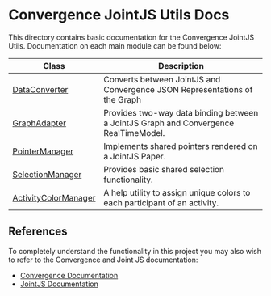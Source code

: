 # Convergence JointJS Utils Docs

This directory contains basic documentation for the Convergence JointJS Utils. Documentation on each main module can be found below:

| Class | Description |
| ----- | ----------- |
|[DataConverter](DataConverter.md) | Converts between JointJS and Convergence JSON Representations of the Graph |
| [GraphAdapter](GraphAdapter.md) | Provides two-way data binding between a JointJS Graph and Convergence RealTimeModel. |
| [PointerManager](PointerManager.md) | Implements shared pointers rendered on a JointJS Paper. |
| [SelectionManager](SelectionManager.md) | Provides basic shared selection functionality. |
| [ActivityColorManager](ActivityColorManager.md) | A help utility to assign unique colors to each participant of an activity. |

## References
To completely understand the functionality in this project you may also wish to refer to the Convergence and Joint JS documentation: 

* [Convergence Documentation](https://docs.convergence.io/guide/)
* [JointJS Documentation](http://resources.jointjs.com/docs/jointjs/v1.0/joint.html)
